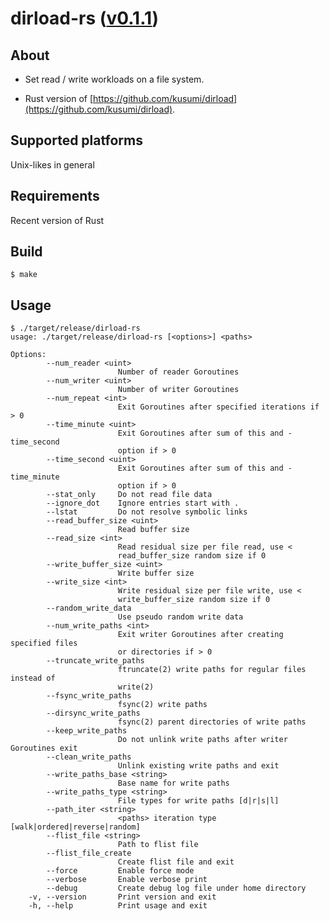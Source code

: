 dirload-rs ([v0.1.1](https://github.com/kusumi/dirload-rs/releases/tag/v0.1.1))
========

## About

+ Set read / write workloads on a file system.

+ Rust version of [https://github.com/kusumi/dirload](https://github.com/kusumi/dirload).

## Supported platforms

Unix-likes in general

## Requirements

Recent version of Rust

## Build

    $ make

## Usage

    $ ./target/release/dirload-rs
    usage: ./target/release/dirload-rs [<options>] <paths>
    
    Options:
            --num_reader <uint>
                            Number of reader Goroutines
            --num_writer <uint>
                            Number of writer Goroutines
            --num_repeat <int>
                            Exit Goroutines after specified iterations if > 0
            --time_minute <uint>
                            Exit Goroutines after sum of this and -time_second
                            option if > 0
            --time_second <uint>
                            Exit Goroutines after sum of this and -time_minute
                            option if > 0
            --stat_only     Do not read file data
            --ignore_dot    Ignore entries start with .
            --lstat         Do not resolve symbolic links
            --read_buffer_size <uint>
                            Read buffer size
            --read_size <int>
                            Read residual size per file read, use <
                            read_buffer_size random size if 0
            --write_buffer_size <uint>
                            Write buffer size
            --write_size <int>
                            Write residual size per file write, use <
                            write_buffer_size random size if 0
            --random_write_data
                            Use pseudo random write data
            --num_write_paths <int>
                            Exit writer Goroutines after creating specified files
                            or directories if > 0
            --truncate_write_paths
                            ftruncate(2) write paths for regular files instead of
                            write(2)
            --fsync_write_paths
                            fsync(2) write paths
            --dirsync_write_paths
                            fsync(2) parent directories of write paths
            --keep_write_paths
                            Do not unlink write paths after writer Goroutines exit
            --clean_write_paths
                            Unlink existing write paths and exit
            --write_paths_base <string>
                            Base name for write paths
            --write_paths_type <string>
                            File types for write paths [d|r|s|l]
            --path_iter <string>
                            <paths> iteration type [walk|ordered|reverse|random]
            --flist_file <string>
                            Path to flist file
            --flist_file_create
                            Create flist file and exit
            --force         Enable force mode
            --verbose       Enable verbose print
            --debug         Create debug log file under home directory
        -v, --version       Print version and exit
        -h, --help          Print usage and exit
